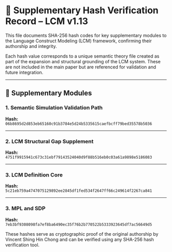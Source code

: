 
# 🔐 Supplementary Hash Verification Record – LCM v1.13

This file documents SHA-256 hash codes for key supplementary modules to the Language Construct Modeling (LCM) framework, confirming their authorship and integrity.

Each hash value corresponds to a unique semantic theory file created as part of the expansion and structural grounding of the LCM system. These are not included in the main paper but are referenced for validation and future integration.

---

## 🧩 Supplementary Modules

### 1. Semantic Simulation Validation Path
**Hash:**  
`06b8695d2d853eb65160c91b3784e5d24b5335615caefbcff79bed35578b5036`

---

### 2. LCM Structural Gap Supplement
**Hash:**  
`4751f9915941c673c31ebf79143524040d9f88b516eb0c03a61a9898e5186083`

---

### 3. LCM Definition Core
**Hash:**  
`5c21eb759a4747075129892ee2845df1fed534f2647ff66c249614f2267ca841`

---
### 3. MPL and SDP
**Hash:**  
`7eb3bf9308098fa7ef8ba6490ec35f76b2b770522b5333923645df7ac56649d5`

These hashes serve as cryptographic proof of the original authorship by Vincent Shing Hin Chong and can be verified using any SHA-256 hash verification tool.
